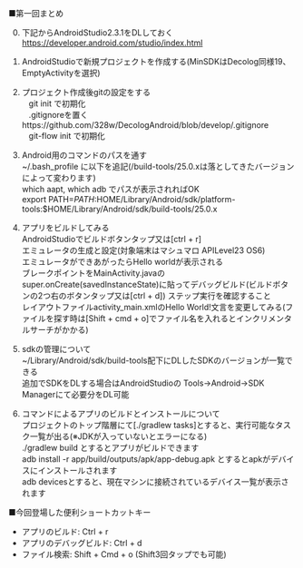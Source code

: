 ■第一回まとめ    

0. 下記からAndroidStudio2.3.1をDLしておく
https://developer.android.com/studio/index.html

1. AndroidStudioで新規プロジェクトを作成する(MinSDKはDecolog同様19、EmptyActivityを選択)

2. プロジェクト作成後gitの設定をする    
    git init で初期化    
    .gitignoreを置くhttps://github.com/328w/DecologAndroid/blob/develop/.gitignore    
    git-flow init で初期化    

3. Android用のコマンドのパスを通す    
    ~/.bash_profile に以下を追記(/build-tools/25.0.xは落としてきたバージョンによって変わります)    
    which aapt, which adb でパスが表示されればOK    
    export PATH=$PATH:$HOME/Library/Android/sdk/platform-tools:$HOME/Library/Android/sdk/build-tools/25.0.x    

4. アプリをビルドしてみる    
    AndroidStudioでビルドボタンタップ又は[ctrl + r]    
    エミュレータの生成と設定(対象端末はマシュマロ APILevel23 OS6)    
    エミュレータができあがったらHello worldが表示される    
    ブレークポイントをMainActivity.javaのsuper.onCreate(savedInstanceState)に貼ってデバッグビルド(ビルドボタンの2つ右のボタンタップ又は[ctrl + d])
    ステップ実行を確認すること    
    レイアウトファイルactivity_main.xmlのHello World!文言を変更してみる(ファイルを探す時は[Shift + cmd + o]でファイル名を入れるとインクリメンタルサーチがかかる)
    
5. sdkの管理について    
    ~/Library/Android/sdk/build-tools配下にDLしたSDKのバージョンが一覧できる    
    追加でSDKをDLする場合はAndroidStudioの Tools->Android->SDK Managerにて必要分をDL可能    
        
6. コマンドによるアプリのビルドとインストールについて    
    プロジェクトのトップ階層にて[./gradlew tasks]とすると、実行可能なタスク一覧が出る(※JDKが入っていないとエラーになる)    
    ./gradlew build とするとアプリがビルドできます    
    adb install -r app/build/outputs/apk/app-debug.apk とするとapkがデバイスにインストールされます    
    adb devicesとすると、現在マシンに接続されているデバイス一覧が表示されます

■今回登場した便利ショートカットキー
- アプリのビルド: Ctrl + r
- アプリのデバッグビルド: Ctrl + d
- ファイル検索: Shift + Cmd + o (Shift3回タップでも可能)
